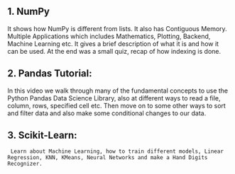 ## 1. NumPy 
  It shows how NumPy is different from lists. It also has Contiguous Memory. Multiple Applications which includes Mathematics, Plotting, Backend, Machine Learning etc.
  It gives a brief description of what it is and how it can be used. At the end was a small quiz, recap of how indexing is done.
  
## 2. Pandas Tutorial:
  In this video we walk through many of the fundamental concepts to use the Python Pandas Data Science Library, also at different ways to read a file, column, rows, specified cell etc. Then move on to some other ways to sort and filter data and also make some conditional changes to our data.

  
## 3. Scikit-Learn:
     Learn about Machine Learning, how to train different models, Linear Regression, KNN, KMeans, Neural Networks and make a Hand Digits Recognizer.
